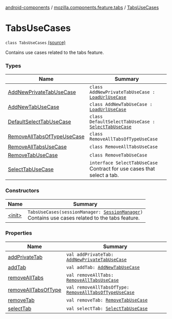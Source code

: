 [android-components](../../index.md) / [mozilla.components.feature.tabs](../index.md) / [TabsUseCases](./index.md)

# TabsUseCases

`class TabsUseCases` [(source)](https://github.com/mozilla-mobile/android-components/blob/master/components/feature/tabs/src/main/java/mozilla/components/feature/tabs/TabsUseCases.kt#L16)

Contains use cases related to the tabs feature.

### Types

| Name | Summary |
|---|---|
| [AddNewPrivateTabUseCase](-add-new-private-tab-use-case/index.md) | `class AddNewPrivateTabUseCase : `[`LoadUrlUseCase`](../../mozilla.components.feature.session/-session-use-cases/-load-url-use-case/index.md) |
| [AddNewTabUseCase](-add-new-tab-use-case/index.md) | `class AddNewTabUseCase : `[`LoadUrlUseCase`](../../mozilla.components.feature.session/-session-use-cases/-load-url-use-case/index.md) |
| [DefaultSelectTabUseCase](-default-select-tab-use-case/index.md) | `class DefaultSelectTabUseCase : `[`SelectTabUseCase`](-select-tab-use-case/index.md) |
| [RemoveAllTabsOfTypeUseCase](-remove-all-tabs-of-type-use-case/index.md) | `class RemoveAllTabsOfTypeUseCase` |
| [RemoveAllTabsUseCase](-remove-all-tabs-use-case/index.md) | `class RemoveAllTabsUseCase` |
| [RemoveTabUseCase](-remove-tab-use-case/index.md) | `class RemoveTabUseCase` |
| [SelectTabUseCase](-select-tab-use-case/index.md) | `interface SelectTabUseCase`<br>Contract for use cases that select a tab. |

### Constructors

| Name | Summary |
|---|---|
| [&lt;init&gt;](-init-.md) | `TabsUseCases(sessionManager: `[`SessionManager`](../../mozilla.components.browser.session/-session-manager/index.md)`)`<br>Contains use cases related to the tabs feature. |

### Properties

| Name | Summary |
|---|---|
| [addPrivateTab](add-private-tab.md) | `val addPrivateTab: `[`AddNewPrivateTabUseCase`](-add-new-private-tab-use-case/index.md) |
| [addTab](add-tab.md) | `val addTab: `[`AddNewTabUseCase`](-add-new-tab-use-case/index.md) |
| [removeAllTabs](remove-all-tabs.md) | `val removeAllTabs: `[`RemoveAllTabsUseCase`](-remove-all-tabs-use-case/index.md) |
| [removeAllTabsOfType](remove-all-tabs-of-type.md) | `val removeAllTabsOfType: `[`RemoveAllTabsOfTypeUseCase`](-remove-all-tabs-of-type-use-case/index.md) |
| [removeTab](remove-tab.md) | `val removeTab: `[`RemoveTabUseCase`](-remove-tab-use-case/index.md) |
| [selectTab](select-tab.md) | `val selectTab: `[`SelectTabUseCase`](-select-tab-use-case/index.md) |

